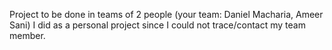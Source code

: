 Project to be done in teams of 2 people (your team: Daniel Macharia, Ameer Sani) 
I did as a personal project since I could not trace/contact my team member. 
